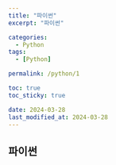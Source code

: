 ```yaml
---
title: "파이썬"
excerpt: "파이썬"

categories:
  - Python
tags:
  - [Python]

permalink: /python/1

toc: true
toc_sticky: true

date: 2024-03-28
last_modified_at: 2024-03-28
---
```


## 파이썬

